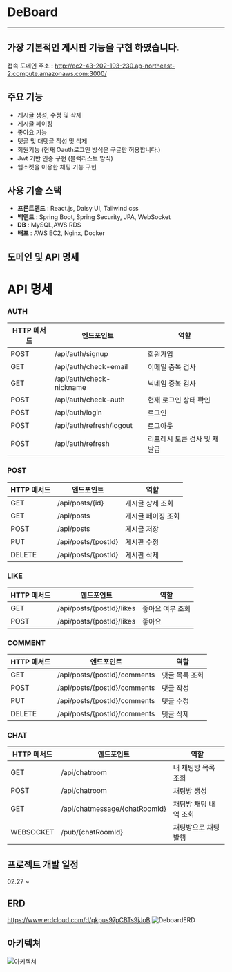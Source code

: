 ﻿# DeBoard

--- 
## 가장 기본적인 게시판 기능을 구현 하였습니다.
접속 도메인 주소 : http://ec2-43-202-193-230.ap-northeast-2.compute.amazonaws.com:3000/

## 주요 기능
- 게시글 생성, 수정 및 삭제
- 게시글 페이징
- 좋아요 기능
- 댓글 및 대댓글 작성 및 삭제
- 회원기능 (현재 Oauth로그인 방식은 구글만 허용합니다.)
- Jwt 기반 인증 구현 (블랙리스트 방식)
- 웹소켓을 이용한 채팅 기능 구현

## 사용 기술 스택  
- **프론트엔드** : React.js, Daisy UI, Tailwind css
- **백엔드** : Spring Boot, Spring Security, JPA, WebSocket
- **DB** : MySQL,AWS RDS
- **배포** : AWS EC2, Nginx, Docker
## 도메인 및 API 명세  
# API 명세

### AUTH
 **HTTP 메서드** | **엔드포인트**                | **역할**           |
|--------------|--------------------------|------------------|
| POST         | /api/auth/signup         | 회원가입             |
| GET          | /api/auth/check-email    | 이메일 중복 검사        |
| GET          | /api/auth/check-nickname | 닉네임 중복 검사        |
| POST         | /api/auth/check-auth     | 현재 로그인 상태 확인     |
| POST         | /api/auth/login          | 로그인              |
| POST         | /api/auth/refresh/logout | 로그아웃             |
| POST         | /api/auth/refresh | 리프레시 토큰 검사 및 재발급 |

### POST
 **HTTP 메서드** | **엔드포인트**           | **역할**     |
|--------------|---------------------|------------|
| GET          | /api/posts/{id}     | 게시글 상세 조회  |
| GET          | /api/posts          | 게시글 페이징 조회 |
| POST         | /api/posts          | 게시글 저장     |
| PUT          | /api/posts/{postId} | 게시판 수정     |
| DELETE       | /api/posts/{postId} | 게시판 삭제     |

### LIKE
 **HTTP 메서드** | **엔드포인트**                  | **역할**    |
|--------------|----------------------------|-----------|
| GET          | /api/posts/{postId}/likes  | 좋아요 여부 조회 |
| POST         | /api/posts/{postId}/likes  | 좋아요       |

### COMMENT
 **HTTP 메서드** | **엔드포인트**                  | **역할**   |
|--------------|----------------------------|----------|
| GET          | /api/posts/{postId}/comments  | 댓글 목록 조회 |
| POST         | /api/posts/{postId}/comments  | 댓글 작성    |
| PUT          | /api/posts/{postId}/comments  | 댓글 수정    |
| DELETE       | /api/posts/{postId}/comments  | 댓글 삭제    |

### CHAT
 **HTTP 메서드** | **엔드포인트**                     | **역할**       |
|--------------|-------------------------------|--------------|
| GET          | /api/chatroom                 | 내 채팅방 목록 조회  |
| POST         | /api/chatroom                 | 채팅방 생성       |
| GET          | /api/chatmessage/{chatRoomId} | 채팅방 채팅 내역 조회 |
| WEBSOCKET    | /pub/{chatRoomId}             | 채팅방으로 채팅 발행  |

## 프로젝트 개발 일정  
02.27 ~ 
## ERD  
https://www.erdcloud.com/d/qkpus97pCBTs9jJoB
![DeboardERD](https://github.com/user-attachments/assets/714e63cf-6bcd-4dfe-8bd3-8bdb46112f25)

## 아키텍쳐
![아키텍쳐](https://github.com/user-attachments/assets/34433bd0-3c8b-477c-892e-3debe0d61b01)




